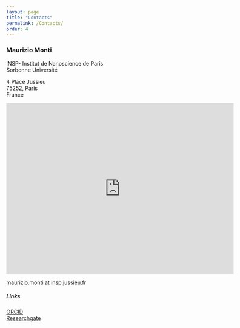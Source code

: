 ```yaml
---
layout: page
title: "Contacts"
permalink: /Contacts/
order: 4
---
```


<h3>Maurizio Monti</h3>
<p>
INSP- Institut de Nanoscience de Paris  <br/>
Sorbonne Université<br/>

4 Place Jussieu <br/>
75252, Paris <br/>
France

</p>

<iframe src="https://www.google.com/maps/embed?pb=!1m18!1m12!1m3!1d2625.5257413198383!2d2.353830812305229!3d48.84818430130484!2m3!1f0!2f0!3f0!3m2!1i1024!2i768!4f13.1!3m3!1m2!1s0x47e6718bf192caef%3A0xc2f87fce13021d89!2sInsp%20-%20Institut%20Des%20Nanosciences%20De%20Paris%20-%20Cnrs%20-%20Sorbonne%20University!5e0!3m2!1sen!2sfr!4v1756720140441!5m2!1sen!2sfr" width="600" height="450" style="border:0;" allowfullscreen="" loading="lazy" referrerpolicy="no-referrer-when-downgrade"></iframe>
<p>
maurizio.monti at insp.jussieu.fr
</p>

<h5> Links </h5>

<p>
<a href="https://orcid.org/0000-0003-2192-3747">ORCID</a><br/>
<a href="https://www.researchgate.net/profile/Maurizio-Monti">Researchgate</a>
</p>